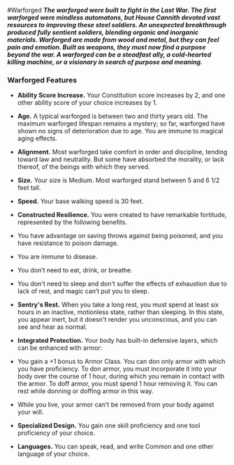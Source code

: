 #Warforged
***The warforged were built to fight in the Last War. The first warforged were mindless automatons, but House Cannith devoted vast resources to improving these steel soldiers. An unexpected breakthrough produced fully sentient soldiers, blending organic and inorganic materials. Warforged are made from wood and metal, but they can feel pain and emotion. Built as weapons, they must now find a purpose beyond the war. A warforged can be a steadfast ally, a cold-hearted killing machine, or a visionary in search of purpose and meaning.***

### Warforged Features
- **Ability Score Increase.** Your Constitution score increases by 2, and one other ability score of your choice increases by 1. 

- **Age.** A typical warforged is between two and thirty years old. The maximum warforged lifespan remains a mystery; so far, warforged have shown no signs of deterioration due to age. You are immune to magical aging effects. 

- **Alignment.** Most warforged take comfort in order and discipline, tending toward law and neutrality. But some have absorbed the morality, or lack thereof, of the beings with which they served. 

- **Size.** Your size is Medium. Most warforged stand between 5 and 6 1/2 feet tall.

- **Speed.** Your base walking speed is 30 feet.

- **Constructed Resilience.** You were created to have remarkable fortitude, represented by the following benefits.
- You have advantage on saving throws against being poisoned, and you have resistance to poison damage.
- You are immune to disease.
- You don’t need to eat, drink, or breathe.
- You don't need to sleep and don't suffer the effects of exhaustion due to lack of rest, and magic can’t put you to sleep.

- **Sentry's Rest.** When you take a long rest, you must spend at least six hours in an inactive, motionless state, rather than sleeping. In this state, you appear inert, but it doesn't render you unconscious, and you can see and hear as normal.

- **Integrated Protection.** Your body has built-in defensive layers, which can be enhanced with armor:

- You gain a +1 bonus to Armor Class. You can don only armor with which you have proficiency. To don armor, you must incorporate it into your body over the course of 1 hour, during which you remain in contact with the armor. To doff armor, you must spend 1 hour removing it. You can rest while donning or doffing armor in this way.

- While you live, your armor can't be removed from your body against your will.

- **Specialized Design.** You gain one skill proficiency and one tool proficiency of your choice.

- **Languages.** You can speak, read, and write Common and one other language of your choice.